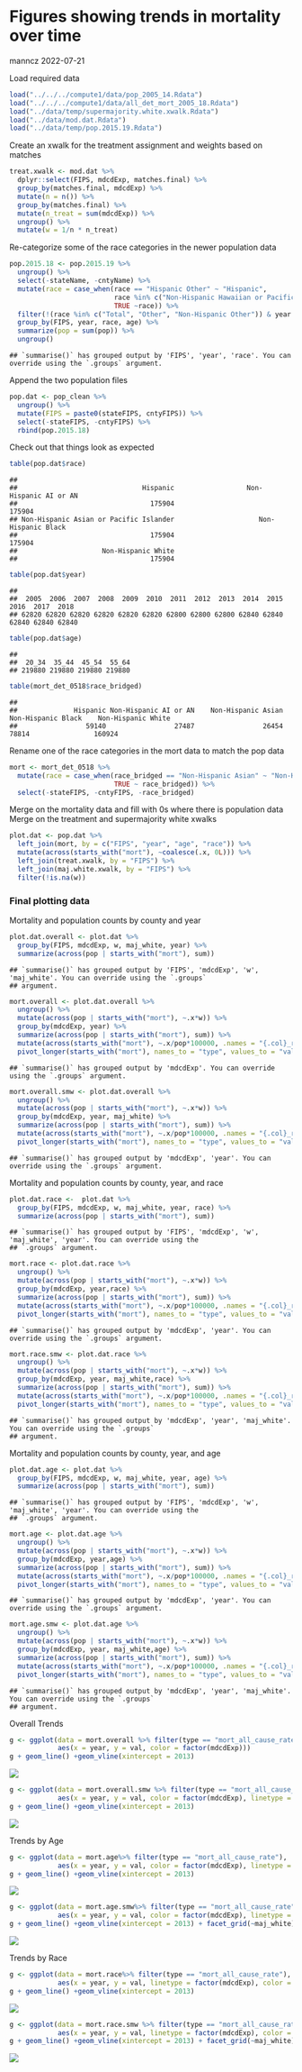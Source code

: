 Figures showing trends in mortality over time
================
manncz
2022-07-21

Load required data

``` r
load("../../../compute1/data/pop_2005_14.Rdata")
load("../../../compute1/data/all_det_mort_2005_18.Rdata")
load("../data/temp/supermajority.white.xwalk.Rdata")
load("../data/mod.dat.Rdata")
load("../data/temp/pop.2015.19.Rdata")
```

Create an xwalk for the treatment assignment and weights based on
matches

``` r
treat.xwalk <- mod.dat %>%
  dplyr::select(FIPS, mdcdExp, matches.final) %>%
  group_by(matches.final, mdcdExp) %>%
  mutate(n = n()) %>%
  group_by(matches.final) %>%
  mutate(n_treat = sum(mdcdExp)) %>%
  ungroup() %>%
  mutate(w = 1/n * n_treat)
```

Re-categorize some of the race categories in the newer population data

``` r
pop.2015.18 <- pop.2015.19 %>% 
  ungroup() %>% 
  select(-stateName, -cntyName) %>%
  mutate(race = case_when(race == "Hispanic Other" ~ "Hispanic",
                          race %in% c("Non-Hispanic Hawaiian or Pacific Islander", "Non-Hispanic Asian") ~ "Non-Hispanic Asian or Pacific Islander",
                          TRUE ~race)) %>%
  filter(!(race %in% c("Total", "Other", "Non-Hispanic Other")) & year <= 2018) %>%
  group_by(FIPS, year, race, age) %>%
  summarize(pop = sum(pop)) %>%
  ungroup()
```

    ## `summarise()` has grouped output by 'FIPS', 'year', 'race'. You can override using the `.groups` argument.

Append the two population files

``` r
pop.dat <- pop_clean %>%
  ungroup() %>%
  mutate(FIPS = paste0(stateFIPS, cntyFIPS)) %>%
  select(-stateFIPS, -cntyFIPS) %>%
  rbind(pop.2015.18)
```

Check out that things look as expected

``` r
table(pop.dat$race)
```

    ## 
    ##                               Hispanic                  Non-Hispanic AI or AN 
    ##                                 175904                                 175904 
    ## Non-Hispanic Asian or Pacific Islander                     Non-Hispanic Black 
    ##                                 175904                                 175904 
    ##                     Non-Hispanic White 
    ##                                 175904

``` r
table(pop.dat$year)
```

    ## 
    ##  2005  2006  2007  2008  2009  2010  2011  2012  2013  2014  2015  2016  2017  2018 
    ## 62820 62820 62820 62820 62820 62820 62800 62800 62800 62840 62840 62840 62840 62840

``` r
table(pop.dat$age)
```

    ## 
    ##  20_34  35_44  45_54  55_64 
    ## 219880 219880 219880 219880

``` r
table(mort_det_0518$race_bridged)
```

    ## 
    ##              Hispanic Non-Hispanic AI or AN    Non-Hispanic Asian    Non-Hispanic Black    Non-Hispanic White 
    ##                 59140                 27487                 26454                 78814                160924

Rename one of the race categories in the mort data to match the pop data

``` r
mort <- mort_det_0518 %>%
  mutate(race = case_when(race_bridged == "Non-Hispanic Asian" ~ "Non-Hispanic Asian or Pacific Islander",
                          TRUE ~ race_bridged)) %>%
  select(-stateFIPS, -cntyFIPS, -race_bridged)
```

Merge on the mortality data and fill with 0s where there is population
data Merge on the treatment and supermajority white xwalks

``` r
plot.dat <- pop.dat %>%
  left_join(mort, by = c("FIPS", "year", "age", "race")) %>%
  mutate(across(starts_with("mort"), ~coalesce(.x, 0L))) %>%
  left_join(treat.xwalk, by = "FIPS") %>%
  left_join(maj.white.xwalk, by = "FIPS") %>%
  filter(!is.na(w))
```

### Final plotting data

Mortality and population counts by county and year

``` r
plot.dat.overall <- plot.dat %>%
  group_by(FIPS, mdcdExp, w, maj_white, year) %>%
  summarize(across(pop | starts_with("mort"), sum))
```

    ## `summarise()` has grouped output by 'FIPS', 'mdcdExp', 'w', 'maj_white'. You can override using the `.groups`
    ## argument.

``` r
mort.overall <- plot.dat.overall %>%
  ungroup() %>%
  mutate(across(pop | starts_with("mort"), ~.x*w)) %>%
  group_by(mdcdExp, year) %>%
  summarize(across(pop | starts_with("mort"), sum)) %>%
  mutate(across(starts_with("mort"), ~.x/pop*100000, .names = "{.col}_rate")) %>%
  pivot_longer(starts_with("mort"), names_to = "type", values_to = "val")
```

    ## `summarise()` has grouped output by 'mdcdExp'. You can override using the `.groups` argument.

``` r
mort.overall.smw <- plot.dat.overall %>%
  ungroup() %>%
  mutate(across(pop | starts_with("mort"), ~.x*w)) %>%
  group_by(mdcdExp, year, maj_white) %>%
  summarize(across(pop | starts_with("mort"), sum)) %>%
  mutate(across(starts_with("mort"), ~.x/pop*100000, .names = "{.col}_rate")) %>%
  pivot_longer(starts_with("mort"), names_to = "type", values_to = "val")
```

    ## `summarise()` has grouped output by 'mdcdExp', 'year'. You can override using the `.groups` argument.

Mortality and population counts by county, year, and race

``` r
plot.dat.race <-  plot.dat %>%
  group_by(FIPS, mdcdExp, w, maj_white, year, race) %>%
  summarize(across(pop | starts_with("mort"), sum))
```

    ## `summarise()` has grouped output by 'FIPS', 'mdcdExp', 'w', 'maj_white', 'year'. You can override using the
    ## `.groups` argument.

``` r
mort.race <- plot.dat.race %>%
  ungroup() %>%
  mutate(across(pop | starts_with("mort"), ~.x*w)) %>%
  group_by(mdcdExp, year,race) %>%
  summarize(across(pop | starts_with("mort"), sum)) %>%
  mutate(across(starts_with("mort"), ~.x/pop*100000, .names = "{.col}_rate")) %>%
  pivot_longer(starts_with("mort"), names_to = "type", values_to = "val")
```

    ## `summarise()` has grouped output by 'mdcdExp', 'year'. You can override using the `.groups` argument.

``` r
mort.race.smw <- plot.dat.race %>%
  ungroup() %>%
  mutate(across(pop | starts_with("mort"), ~.x*w)) %>%
  group_by(mdcdExp, year, maj_white,race) %>%
  summarize(across(pop | starts_with("mort"), sum)) %>%
  mutate(across(starts_with("mort"), ~.x/pop*100000, .names = "{.col}_rate")) %>%
  pivot_longer(starts_with("mort"), names_to = "type", values_to = "val")
```

    ## `summarise()` has grouped output by 'mdcdExp', 'year', 'maj_white'. You can override using the `.groups`
    ## argument.

Mortality and population counts by county, year, and age

``` r
plot.dat.age <- plot.dat %>%
  group_by(FIPS, mdcdExp, w, maj_white, year, age) %>%
  summarize(across(pop | starts_with("mort"), sum))
```

    ## `summarise()` has grouped output by 'FIPS', 'mdcdExp', 'w', 'maj_white', 'year'. You can override using the
    ## `.groups` argument.

``` r
mort.age <- plot.dat.age %>%
  ungroup() %>%
  mutate(across(pop | starts_with("mort"), ~.x*w)) %>%
  group_by(mdcdExp, year,age) %>%
  summarize(across(pop | starts_with("mort"), sum)) %>%
  mutate(across(starts_with("mort"), ~.x/pop*100000, .names = "{.col}_rate")) %>%
  pivot_longer(starts_with("mort"), names_to = "type", values_to = "val")
```

    ## `summarise()` has grouped output by 'mdcdExp', 'year'. You can override using the `.groups` argument.

``` r
mort.age.smw <- plot.dat.age %>%
  ungroup() %>%
  mutate(across(pop | starts_with("mort"), ~.x*w)) %>%
  group_by(mdcdExp, year, maj_white,age) %>%
  summarize(across(pop | starts_with("mort"), sum)) %>%
  mutate(across(starts_with("mort"), ~.x/pop*100000, .names = "{.col}_rate")) %>%
  pivot_longer(starts_with("mort"), names_to = "type", values_to = "val")
```

    ## `summarise()` has grouped output by 'mdcdExp', 'year', 'maj_white'. You can override using the `.groups`
    ## argument.

Overall Trends

``` r
g <- ggplot(data = mort.overall %>% filter(type == "mort_all_cause_rate"), 
            aes(x = year, y = val, color = factor(mdcdExp)))
g + geom_line() +geom_vline(xintercept = 2013)
```

![](30-mort-trends_files/figure-gfm/unnamed-chunk-11-1.png)<!-- -->

``` r
g <- ggplot(data = mort.overall.smw %>% filter(type == "mort_all_cause_rate"), 
            aes(x = year, y = val, color = factor(mdcdExp), linetype = factor(maj_white)))
g + geom_line() +geom_vline(xintercept = 2013)
```

![](30-mort-trends_files/figure-gfm/unnamed-chunk-11-2.png)<!-- -->

Trends by Age

``` r
g <- ggplot(data = mort.age%>% filter(type == "mort_all_cause_rate"), 
            aes(x = year, y = val, color = factor(mdcdExp), linetype = factor(age)))
g + geom_line() +geom_vline(xintercept = 2013)
```

![](30-mort-trends_files/figure-gfm/unnamed-chunk-12-1.png)<!-- -->

``` r
g <- ggplot(data = mort.age.smw%>% filter(type == "mort_all_cause_rate"), 
            aes(x = year, y = val, color = factor(mdcdExp), linetype = factor(age)))
g + geom_line() +geom_vline(xintercept = 2013) + facet_grid(~maj_white)
```

![](30-mort-trends_files/figure-gfm/unnamed-chunk-12-2.png)<!-- -->

Trends by Race

``` r
g <- ggplot(data = mort.race%>% filter(type == "mort_all_cause_rate"), 
            aes(x = year, y = val, linetype = factor(mdcdExp), color = factor(race)))
g + geom_line() +geom_vline(xintercept = 2013)
```

![](30-mort-trends_files/figure-gfm/unnamed-chunk-13-1.png)<!-- -->

``` r
g <- ggplot(data = mort.race.smw %>% filter(type == "mort_all_cause_rate"), 
            aes(x = year, y = val, linetype = factor(mdcdExp), color = factor(race)))
g + geom_line() +geom_vline(xintercept = 2013) + facet_grid(~maj_white)
```

![](30-mort-trends_files/figure-gfm/unnamed-chunk-13-2.png)<!-- -->
